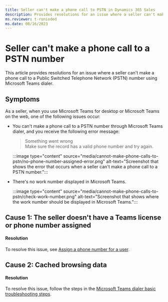 ```yaml
---
title: Seller can't make a phone call to PSTN in Dynamics 365 Sales
description: Provides resolutions for an issue where a seller can't make a phone call to a PSTN number in Microsoft Dynamics 365 Sales.
ms.reviewer: t-ronioded
ms.date: 08/16/2023
---
```

# Seller can't make a phone call to a PSTN number

This article provides resolutions for an issue where a seller can't make a phone call to a Public Switched Telephone Network (PSTN) number using Microsoft Teams dialer.

## Symptoms

As a seller, when you use Microsoft Teams for desktop or Microsoft Teams on the web, one of the following issues occur:

- You can't make a phone call to a PSTN number through Microsoft Teams dialer, and you receive the following error message:

  > Something went wrong  
  > Make sure the record has a valid phone number and try again.

  :::image type="content" source="media/cannot-make-phone-calls-to-pstn/no-phone-number-assigned-error.png" alt-text="Screenshot that shows the error that occurs when a seller can't make a phone call to a PSTN number.":::

- There's no work number displayed in Microsoft Teams.

  :::image type="content" source="media/cannot-make-phone-calls-to-pstn/check-work-number.png" alt-text="Screenshot that shows where the work number should be displayed in Microsoft Teams.":::

## Cause 1: The seller doesn't have a Teams license or phone number assigned

#### Resolution

To resolve this issue, see [Assign a phone number for a user](/microsoftteams/assign-change-or-remove-a-phone-number-for-a-user#assign-a-phone-number-to-a-user).

## Cause 2: Cached browsing data

#### Resolution

To resolve this issue, follow the steps in the [Microsoft Teams dialer basic troubleshooting steps](dialer-basic-troubleshooting.md).
